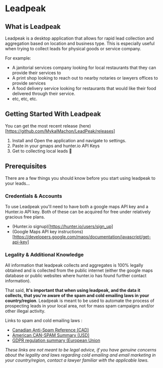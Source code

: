 # Leadpeak

## What is Leadpeak

Leadpeak is a desktop application that allows for rapid lead collection and aggregation based on location and business type.
This is especially useful when trying to collect leads for physical goods or service company.

For example: 

- A janitorial services company looking for local restaurants that they can provide their services to
- A print shop looking to reach out to nearby notaries or lawyers offices to provide services
- A food delivery service looking for restaurants that would like their food delivered through their service.
- etc, etc, etc.

## Getting Started With Leadpeak

You can get the most recent release (here)[https://github.com/MykalMachon/LeadPeak/releases]

1. Install and Open the application and navigate to settings.
2. Paste in your gmaps and hunter.io API Keys
3. Get to collecting local leads :tada:

## Prerequisites

There are a few things you should know before you start using leadpeak to your leads...

### Credentials & Accounts

To use Leadpeak you'll need to have both a google maps API key and a Hunter.io API key.
Both of these can be acquired for free under relatively gracious free plans. 

- (Hunter.io signup)[https://hunter.io/users/sign_up]
- (Google Maps API key instructions)[https://developers.google.com/maps/documentation/javascript/get-api-key]

### Legality & Additional Knowledge

All information that leadpeak collects and aggregates is 100% legally obtained and is collected from the public internet (either the google maps database or public websites where hunter.io has found further contact information).

That said, **It's important that when using leadpeak, and the data it collects, that you're aware of the spam and cold emailing laws in your country/region**. Leadpeak is meant to be used to automate the process of prospecting leads in your local area, not for mass spam campaigns and/or other illegal activity. 

Links to spam and cold emailing laws :

- [Canadian Anti-Spam Reference (CAD)](https://www.fightspam.gc.ca/eic/site/030.nsf/eng/home) 
- [American CAN-SPAM Summary (USD)](https://www.ftc.gov/tips-advice/business-center/guidance/can-spam-act-compliance-guide-business)
- [GDPR regulation summary (European Union](https://gdpr-info.eu/issues/email-marketing/)

*These links are not meant to be legal advice, if you have genuine concerns about the legality and laws regarding cold emailing and email marketing in your country/region, contact a lawyer familiar with the applicable laws.*

